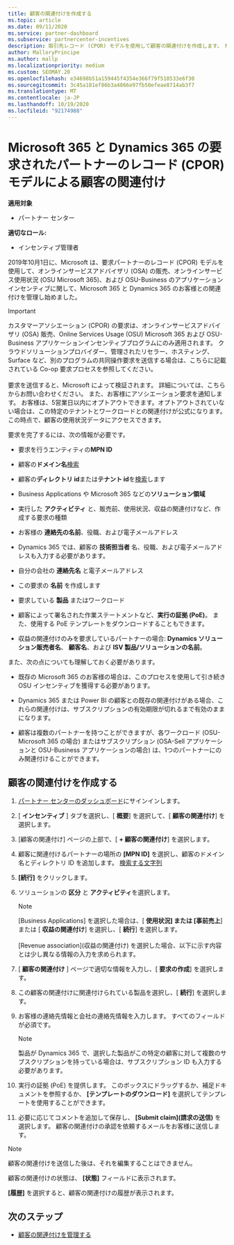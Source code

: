 ```yaml
---
title: 顧客の関連付けを作成する
ms.topic: article
ms.date: 09/11/2020
ms.service: partner-dashboard
ms.subservice: partnercenter-incentives
description: 取引先レコード (CPOR) モデルを使用して顧客の関連付けを作成します。 Microsoft 365 & Dynamics 365 の顧客の売上、使用状況、インセンティブを管理するのに役立ちます。
author: MalloryPrincipe
ms.author: mallp
ms.localizationpriority: medium
ms.custom: SEOMAY.20
ms.openlocfilehash: e34698b51a159445f4354e366f79f510533e6f30
ms.sourcegitcommit: 3c45a181ef86b3a4866e97fb50efeae8714ab3f7
ms.translationtype: MT
ms.contentlocale: ja-JP
ms.lasthandoff: 10/19/2020
ms.locfileid: "92174988"
---
```

# <a name="customer-associations-via-the-claimed-partner-of-record-cpor-model-for-microsoft-365-and-dynamics-365"></a>Microsoft 365 と Dynamics 365 の要求されたパートナーのレコード (CPOR) モデルによる顧客の関連付け

**適用対象**

- パートナー センター

**適切なロール:**

- インセンティブ管理者

2019年10月1日に、Microsoft は、要求パートナーのレコード (CPOR) モデルを使用して、オンラインサービスアドバイザリ (OSA) の販売、オンラインサービス使用状況 (OSU Microsoft 365)、および OSU-Business のアプリケーションインセンティブに関して、Microsoft 365 と Dynamics 365 のお客様との関連付けを管理し始めました。

>[!Important]
> カスタマーアソシエーション (CPOR) の要求は、オンラインサービスアドバイザリ (OSA) 販売、Online Services Usage (OSU) Microsoft 365 および OSU-Business アプリケーションインセンティブプログラムにのみ適用されます。 クラウドソリューションプロバイダー、管理されたリセラー、ホスティング、Surface など、別のプログラムの共同操作要求を送信する場合は、こちらに記載されている Co-op 要求プロセスを参照してください。 <br><br>要求を送信すると、Microsoft によって検証されます。 詳細については、こちらからお問い合わせください。 また、お客様にアソシエーション要求を通知します。 お客様は、5営業日以内にオプトアウトできます。オプトアウトされていない場合は、この特定のテナントとワークロードとの関連付けが公式になります。 この時点で、顧客の使用状況データにアクセスできます。 

要求を完了するには、次の情報が必要です。

- 要求を行うエンティティの**MPN ID**

- 顧客の**ドメイン名**[検索](find-domain-name.md)

- 顧客の**ディレクトリ id**または**テナント id**を[検索](find-domain-name.md)します

- Business Applications や Microsoft 365 などの**ソリューション領域**

- 実行した **アクティビティ** と、販売前、使用状況、収益の関連付けなど、作成する要求の種類

- お客様の **連絡先の名前**、役職、および電子メールアドレス

- Dynamics 365 では、顧客の **技術担当者** 名、役職、および電子メールアドレスも入力する必要があります。

- 自分の会社の **連絡先名** と電子メールアドレス

- この要求の **名前** を作成します

- 要求している **製品** またはワークロード

- 顧客によって署名された作業ステートメントなど、**実行の証拠 (PoE)**。 また、使用する PoE テンプレートをダウンロードすることもできます。

- 収益の関連付けのみを要求しているパートナーの場合: **Dynamics ソリューション販売者名**、 **顧客名**、および **ISV 製品/ソリューションの名前**。 

また、次の点についても理解しておく必要があります。

- 既存の Microsoft 365 のお客様の場合は、このプロセスを使用して引き続き OSU インセンティブを獲得する必要があります。

- Dynamics 365 または Power BI の顧客との既存の関連付けがある場合、これらの関連付けは、サブスクリプションの有効期限が切れるまで有効のままになります。

- 顧客は複数のパートナーを持つことができますが、各ワークロード (OSU-Microsoft 365 の場合) またはサブスクリプション (OSA-Sell アプリケーションと OSU-Business アプリケーションの場合) は、1つのパートナーにのみ関連付けることができます。

## <a name="create-a-customer-association"></a>顧客の関連付けを作成する

1. [パートナー センターのダッシュボード](https://partner.microsoft.com/dashboard/)にサインインします。

2. [ **インセンティブ** ] タブを選択し、[ **概要**] を選択して、[ **顧客の関連付け**] を選択します。

3. [顧客の関連付け] ページの上部で、[ **+ 顧客の関連付け**] を選択します。

4. 顧客に関連付けるパートナーの場所の **[MPN ID]** を選択し、顧客のドメイン名とディレクトリ ID を追加します。 [検索する文字列](find-domain-name.md)

5. **[続行]** をクリックします。

6. ソリューションの **区分** と **アクティビティ**を選択します。 

   >[!Note]
   >
   >[Business Applications] を選択した場合は、[ **使用状況] または [事前売上**] または [ **収益の関連付け**] を選択し、[ **続行**] を選択します。 
   <br><br>[Revenue association]\(収益の関連付け\) を選択した場合、以下に示す内容とは少し異なる情報の入力を求められます。

7. [ **顧客の関連付け** ] ページで適切な情報を入力し、[ **要求の作成**] を選択します。

8. この顧客の関連付けに関連付けられている製品を選択し、[ **続行**] を選択します。

9. お客様の連絡先情報と会社の連絡先情報を入力します。 すべてのフィールドが必須です。 

   >[!NOTE]
   >製品が Dynamics 365 で、選択した製品がこの特定の顧客に対して複数のサブスクリプションを持っている場合は、サブスクリプション ID も入力する必要があります。

10. 実行の証拠 (PoE) を提供します。 このボックスにドラッグするか、補足ドキュメントを参照するか、 **[テンプレートのダウンロード]** を選択してテンプレートを使用することができます。 

11. 必要に応じてコメントを追加して保存し、 **[Submit claim]\(請求の送信\)** を選択します。 顧客の関連付けの承認を依頼するメールをお客様に送信します。

   >[!NOTE]
   >顧客の関連付けを送信した後は、それを編集することはできません。

顧客の関連付けの状態は、 **[状態]** フィールドに表示されます。

**[履歴]** を選択すると、顧客の関連付けの履歴が表示されます。

## <a name="next-steps"></a>次のステップ

- [顧客の関連付けを管理する](incentives-manage-customer-associations.md)